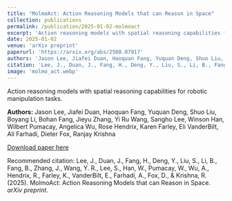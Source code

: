 ```yaml
---
title: "MolmoAct: Action Reasoning Models that can Reason in Space"
collection: publications
permalink: /publication/2025-01-02-molmoact
excerpt: 'Action reasoning models with spatial reasoning capabilities for robotic manipulation tasks.'
date: 2025-01-02
venue: 'arXiv preprint'
paperurl: 'https://arxiv.org/abs/2508.07917'
authors: 'Jason Lee, Jiafei Duan, Haoquan Fang, Yuquan Deng, Shuo Liu, Boyang Li, Bohan Fang, Jieyu Zhang, Yi Ru Wang, Sangho Lee, Winson Han, Wilbert Pumacay, Angelica Wu, Rose Hendrix, Karen Farley, Eli VanderBilt, Ali Farhadi, Dieter Fox, Ranjay Krishna'
citation: 'Lee, J., Duan, J., Fang, H., Deng, Y., Liu, S., Li, B., Fang, B., Zhang, J., Wang, Y. R., Lee, S., Han, W., Pumacay, W., Wu, A., Hendrix, R., Farley, K., VanderBilt, E., Farhadi, A., Fox, D., & Krishna, R. (2025). MolmoAct: Action Reasoning Models that can Reason in Space. <i>arXiv preprint</i>.'
image: 'molmo_act.webp'
---
```

Action reasoning models with spatial reasoning capabilities for robotic manipulation tasks.

**Authors:** Jason Lee, Jiafei Duan, Haoquan Fang, Yuquan Deng, Shuo Liu, Boyang Li, Bohan Fang, Jieyu Zhang, Yi Ru Wang, Sangho Lee, Winson Han, Wilbert Pumacay, Angelica Wu, Rose Hendrix, Karen Farley, Eli VanderBilt, Ali Farhadi, Dieter Fox, Ranjay Krishna

[Download paper here](https://arxiv.org/abs/2508.07917)

Recommended citation: Lee, J., Duan, J., Fang, H., Deng, Y., Liu, S., Li, B., Fang, B., Zhang, J., Wang, Y. R., Lee, S., Han, W., Pumacay, W., Wu, A., Hendrix, R., Farley, K., VanderBilt, E., Farhadi, A., Fox, D., & Krishna, R. (2025). MolmoAct: Action Reasoning Models that can Reason in Space. <i>arXiv preprint</i>. 